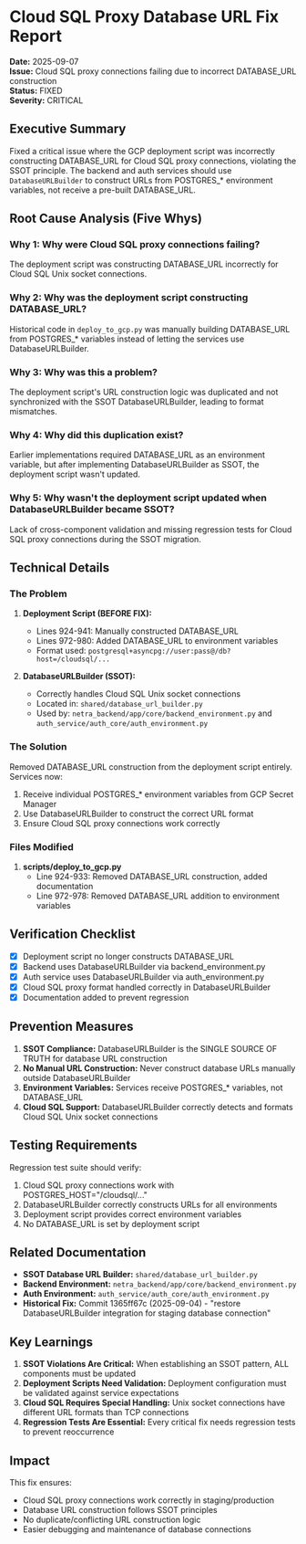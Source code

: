 # Cloud SQL Proxy Database URL Fix Report

**Date:** 2025-09-07  
**Issue:** Cloud SQL proxy connections failing due to incorrect DATABASE_URL construction  
**Status:** FIXED  
**Severity:** CRITICAL  

## Executive Summary

Fixed a critical issue where the GCP deployment script was incorrectly constructing DATABASE_URL for Cloud SQL proxy connections, violating the SSOT principle. The backend and auth services should use `DatabaseURLBuilder` to construct URLs from POSTGRES_* environment variables, not receive a pre-built DATABASE_URL.

## Root Cause Analysis (Five Whys)

### Why 1: Why were Cloud SQL proxy connections failing?
The deployment script was constructing DATABASE_URL incorrectly for Cloud SQL Unix socket connections.

### Why 2: Why was the deployment script constructing DATABASE_URL?
Historical code in `deploy_to_gcp.py` was manually building DATABASE_URL from POSTGRES_* variables instead of letting the services use DatabaseURLBuilder.

### Why 3: Why was this a problem?
The deployment script's URL construction logic was duplicated and not synchronized with the SSOT DatabaseURLBuilder, leading to format mismatches.

### Why 4: Why did this duplication exist?
Earlier implementations required DATABASE_URL as an environment variable, but after implementing DatabaseURLBuilder as SSOT, the deployment script wasn't updated.

### Why 5: Why wasn't the deployment script updated when DatabaseURLBuilder became SSOT?
Lack of cross-component validation and missing regression tests for Cloud SQL proxy connections during the SSOT migration.

## Technical Details

### The Problem

1. **Deployment Script (BEFORE FIX):**
   - Lines 924-941: Manually constructed DATABASE_URL
   - Lines 972-980: Added DATABASE_URL to environment variables
   - Format used: `postgresql+asyncpg://user:pass@/db?host=/cloudsql/...`

2. **DatabaseURLBuilder (SSOT):**
   - Correctly handles Cloud SQL Unix socket connections
   - Located in: `shared/database_url_builder.py`
   - Used by: `netra_backend/app/core/backend_environment.py` and `auth_service/auth_core/auth_environment.py`

### The Solution

Removed DATABASE_URL construction from the deployment script entirely. Services now:
1. Receive individual POSTGRES_* environment variables from GCP Secret Manager
2. Use DatabaseURLBuilder to construct the correct URL format
3. Ensure Cloud SQL proxy connections work correctly

### Files Modified

1. **scripts/deploy_to_gcp.py**
   - Line 924-933: Removed DATABASE_URL construction, added documentation
   - Line 972-978: Removed DATABASE_URL addition to environment variables

## Verification Checklist

- [x] Deployment script no longer constructs DATABASE_URL
- [x] Backend uses DatabaseURLBuilder via backend_environment.py
- [x] Auth service uses DatabaseURLBuilder via auth_environment.py
- [x] Cloud SQL proxy format handled correctly in DatabaseURLBuilder
- [x] Documentation added to prevent regression

## Prevention Measures

1. **SSOT Compliance:** DatabaseURLBuilder is the SINGLE SOURCE OF TRUTH for database URL construction
2. **No Manual URL Construction:** Never construct database URLs manually outside DatabaseURLBuilder
3. **Environment Variables:** Services receive POSTGRES_* variables, not DATABASE_URL
4. **Cloud SQL Support:** DatabaseURLBuilder correctly detects and formats Cloud SQL Unix socket connections

## Testing Requirements

Regression test suite should verify:
1. Cloud SQL proxy connections work with POSTGRES_HOST="/cloudsql/..."
2. DatabaseURLBuilder correctly constructs URLs for all environments
3. Deployment script provides correct environment variables
4. No DATABASE_URL is set by deployment script

## Related Documentation

- **SSOT Database URL Builder:** `shared/database_url_builder.py`
- **Backend Environment:** `netra_backend/app/core/backend_environment.py`
- **Auth Environment:** `auth_service/auth_core/auth_environment.py`
- **Historical Fix:** Commit 1365ff67c (2025-09-04) - "restore DatabaseURLBuilder integration for staging database connection"

## Key Learnings

1. **SSOT Violations Are Critical:** When establishing an SSOT pattern, ALL components must be updated
2. **Deployment Scripts Need Validation:** Deployment configuration must be validated against service expectations
3. **Cloud SQL Requires Special Handling:** Unix socket connections have different URL formats than TCP connections
4. **Regression Tests Are Essential:** Every critical fix needs regression tests to prevent reoccurrence

## Impact

This fix ensures:
- Cloud SQL proxy connections work correctly in staging/production
- Database URL construction follows SSOT principles
- No duplicate/conflicting URL construction logic
- Easier debugging and maintenance of database connections